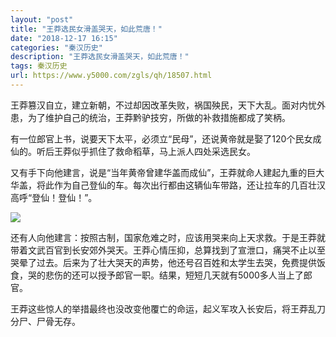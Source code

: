 ```yaml
---
layout: "post"
title: "王莽选民女滑盖哭天，如此荒唐！"
date: "2018-12-17 16:15"
categories: "秦汉历史"
description: "王莽选民女滑盖哭天，如此荒唐！"
tags: 秦汉历史
url: https://www.y5000.com/zgls/qh/18507.html
---
```






王莽篡汉自立，建立新朝，不过却因改革失败，祸国殃民，天下大乱。面对内忧外患，为了维护自己的统治，王莽黔驴技穷，所做的补救措施都成了笑柄。

有一位郎官上书，说要天下太平，必须立“民母”，还说黄帝就是娶了120个民女成仙的。听后王莽似乎抓住了救命稻草，马上派人四处采选民女。

又有手下向他建言，说是“当年黄帝曾建华盖而成仙”，王莽就命人建起九重的巨大华盖，将此作为自己登仙的车。每次出行都由这辆仙车带路，还让拉车的几百壮汉高呼“登仙！登仙！”。

![](https://img.y5000.com/uploads/allimg/170401/1J0231646-0.jpg)

还有人向他建言：按照古制，国家危难之时，应该用哭来向上天求救。于是王莽就带着文武百官到长安郊外哭天。王莽心情压抑，总算找到了宣泄口，痛哭不止以至哭晕了过去。后来为了壮大哭天的声势，他还号召百姓和太学生去哭，免费提供饭食，哭的悲伤的还可以授予郎官一职。结果，短短几天就有5000多人当上了郎官。

王莽这些惊人的举措最终也没改变他覆亡的命运，起义军攻入长安后，将王莽乱刀分尸、尸骨无存。
